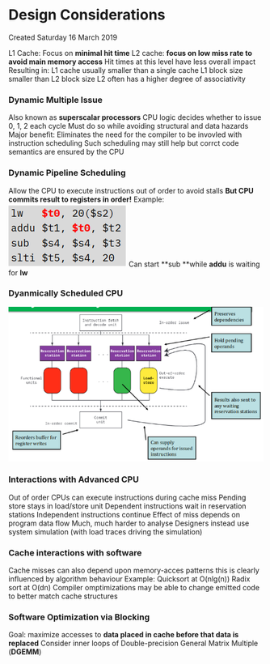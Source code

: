 # Design Considerations
Created Saturday 16 March 2019

L1 Cache: Focus on **minimal hit time**
L2 cache: **focus on low miss rate to avoid main memory access**
Hit times at this level have less overall impact
Resulting in:
L1 cache usually smaller than a single cache
L1 block size smaller than L2 block size
L2 often has a higher degree of associativity
	
### Dynamic Multiple Issue
Also known as **superscalar processors**
CPU logic decides whether to issue 0, 1, 2 each cycle
Must do so while avoiding structural and data hazards
Major benefit: Eliminates the need for the compiler to be invovled with instruction scheduling
Such scheduling may still help
but corrct code semantics are ensured by the CPU


### Dynamic Pipeline Scheduling
Allow the CPU to execute instructions out of order to avoid stalls
**But CPU commits result to registers in order!**
Example:
![](./Design_Considerations/pasted_image.png)
Can start **sub **while **addu** is waiting for **lw**

### Dyanmically Scheduled CPU
![](./Design_Considerations/pasted_image001.png)

### Interactions with Advanced CPU
Out of order CPUs can execute instructions during cache miss
Pending store stays in load/store unit
Dependent instructions wait in reservation stations
Independent instructions continue
Effect of miss depends on program data flow
Much, much harder to analyse
Designers instead use system simulation (with load traces driving the simulation)

### Cache interactions with software
Cache misses can also depend upon memory-acces patterns
this is clearly influenced by algorithm behaviour
Example:
Quicksort at O(nlg(n))
Radix sort at O(dn)
Compiler omptimizations may be able to change emitted code to better match cache structures

### Software Optimization via Blocking
Goal: maximize accesses to **data placed in cache before that data is replaced**
Consider inner loops of Double-precision General Matrix Multiple (**DGEMM**)


